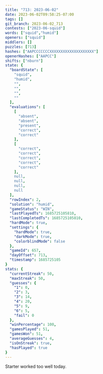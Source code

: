 ```yaml
---
title: "713: 2023-06-02"
date: 2023-06-02T09:58:25-07:00
tags: []
git_branch: 2023-06-02_713
contests: ["2023-06-squid"]
words: ["squid","humid"]
openers: ["squid"]
middlers: []
puzzles: [713]
hashes: ["AAPCCCCCCCXXXXXXXXXXXXXXXXXXXX"]
openerHashes: ["AAPCC"]
shifts: ["nburn"]
state: {
  "boardState": [
    "squid",
    "humid",
    "",
    "",
    "",
    ""
  ],
  "evaluations": [
    [
      "absent",
      "absent",
      "present",
      "correct",
      "correct"
    ],
    [
      "correct",
      "correct",
      "correct",
      "correct",
      "correct"
    ],
    null,
    null,
    null,
    null
  ],
  "rowIndex": 2,
  "solution": "humid",
  "gameStatus": "WIN",
  "lastPlayedTs": 1685725105810,
  "lastCompletedTs": 1685725105810,
  "hardMode": true,
  "settings": {
    "hardMode": true,
    "darkMode": true,
    "colorblindMode": false
  },
  "gameId": 657,
  "dayOffset": 713,
  "timestamp": 1685725105
}
stats: {
  "currentStreak": 50,
  "maxStreak": 50,
  "guesses": {
    "1": 0,
    "2": 3,
    "3": 14,
    "4": 20,
    "5": 9,
    "6": 5,
    "fail": 0
  },
  "winPercentage": 100,
  "gamesPlayed": 51,
  "gamesWon": 51,
  "averageGuesses": 4,
  "isOnStreak": true,
  "hasPlayed": true
}
---
```

<!-- more -->
Starter worked too well today. 
